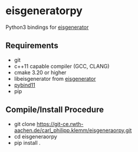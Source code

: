 # eisgeneratorpy

Python3 bindings for [eisgenerator](https://git-ce.rwth-aachen.de/carl_philipp.klemm/eisgenerator)

## Requirements

* git
* c++11  capable compiler (GCC, CLANG)
* cmake 3.20 or higher
* libeisgenerator from [eisgenerator](https://git-ce.rwth-aachen.de/carl_philipp.klemm/eisgenerator)
* [pybind11](https://github.com/pybind/pybind11)
* pip

## Compile/Install Procedure

* git clone https://git-ce.rwth-aachen.de/carl_philipp.klemm/eisgeneraorpy.git
* cd eisgeneraorpy
* pip install .
